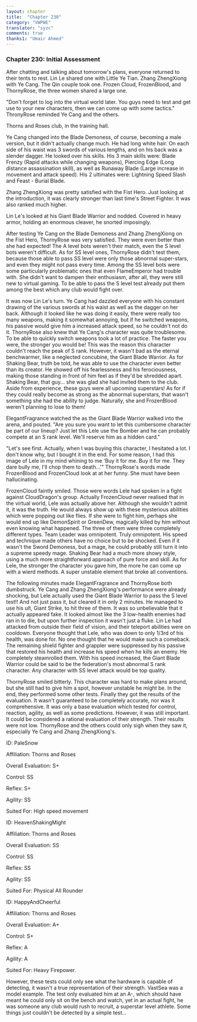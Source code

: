 ```yaml
---
layout: chapter
title:  "Chapter 230"
category: "VWPWE"
translator: "syzc"
comments: true
thanks1: "Umair Ahmed"
---
```


### Chapter 230: Initial Assessment

After chatting and talking about tomorrow's plans, everyone returned to their tents to rest. Lin Le shared one with Little Ye Tian. Zhang ZhengXiong with Ye Cang. The Qin couple took one. Frozen Cloud, FrozenBlood, and ThornyRose, the three women shared a large one.

"Don't forget to log into the virtual world later. You guys need to test and get use to your new characters, then we can come up with some tactics." ThronyRose reminded Ye Cang and the others.

Thorns and Roses club, in the training hall.

Ye Cang changed into the Blade Demoness, of course, becoming a male version, but it didn't actually change much. He had long white hair. On each side of his waist was 3 swords of various lengths, and on his back was a slender dagger. He looked over his skills. His 3 main skills were: Blade Frenzy (Rapid attacks while changing weapons), Piercing Edge (Long distance assassination skill), as well as Runaway Blade (Large increase in movement and attack speed). His 2 ultimates were: Lightning Speed Slash and Feast - Burial Blade.

Zhang ZhengXiong was pretty satisfied with the Fist Hero. Just looking at the introduction, it was clearly stronger than last time's Street Fighter. It was also ranked much higher. 

Lin Le's looked at his Giant Blade Warrior and nodded. Covered in heavy armor, holding an enormous cleaver, he snorted imposingly.

After testing Ye Cang on the Blade Demoness and Zhang ZhengXiong on the Fist Hero, ThornyRose was very satisfied. They were even better than she had expected! The A level bots weren't their match, even the S level bots weren't difficult. As for SS level ones, ThornyRose didn't test them, because those able to pass SS level were only those abnormal super-stars, and even they might not pass every time. Among the SS level bots were some particularly problematic ones that even FlameEmperor had trouble with. She didn't want to dampen their enthusiasm, after all, they were still new to virtual gaming. To be able to pass the S level test already put them among the best which any club would fight over.

It was now Lin Le's turn. Ye Cang had dazzled everyone with his constant drawing of the various swords at his waist as well as the dagger on her back. Although it looked like he was doing it easily, there were really too many weapons, making it somewhat annoying, but if he switched weapons, his passive would give him a increased attack speed, so he couldn't not do it. ThornyRose also knew that Ye Cang's character was quite troublesome. To be able to quickly switch weapons took a lot of practice. The faster you were, the stronger you would be! This was the reason this character couldn't reach the peak of S rank. However, it wasn't bad as the eternal benchwarmer, like a neglected concubine, the Giant Blade Warrior. As for Shaking Bear, truth be told, he was able to use the character even better than its creator. He showed off his fearlessness and his ferociousness, making those standing in front of him feel as if they'd be shredded apart. Shaking Bear, that guy... she was glad she had invited them to the club. Aside from experience, these guys were all upcoming superstars! As for if they could really become as strong as the abnormal superstars, that wasn't something she had the ability to judge. Naturally, she and FrozenBlood weren't planning to lose to them!

ElegantFragrance watched the as the Giant Blade Warrior walked into the arena, and pouted. "Are you sure you want to let this cumbersome character be part of our lineup? Just let this Lele use the Bomber and he can probably compete at an S rank level. We'll reserve him as a hidden card."

"Let's see first. Actually, when I was buying this character, I hesitated a lot. I don't know why, but I bought it in the end. For some reason, I had this image of Lele in my mind whining to me 'Buy it for me. Buy it for me. They dare bully me, I'll chop them to death...'" ThornyRose's words made FrozenBlood and FrozenCloud look at at her funny. She must have been hallucinating.

FrozenCloud faintly smiled. Those were words Lele had spoken in a fight against CloudDragon's group. Actually FrozenCloud never realised that in the virtual world, Lele was actually above her. Although she wouldn't admit it, it was the truth. He would always show up with these mysterious abilities which were popping out like flies. If she were to fight him, perhaps she would end up like DemonSpirit or GreenDew, magically killed by him without even knowing what happened. The three of them were three completely different types. Team Leader was omnipotent. Truly omnipotent. His speed and technique made others have no choice but to be shocked. Even if it wasn't the Sword Demoness, but a mage, he could probably still turn it into a supreme speedy mage. Shaking Bear had a much more showy style, using a much more straightforward approach of pure force and skill. As for Lele, the stronger the character you gave him, the more he can come up with a wierd methods. A super unstable element that broke all conventions. 

The following minutes made ElegantFragrance and ThornyRose both dumbstruck. Ye Cang and Zhang ZhengXiong's performance were already shocking, but Lele actually used the Giant Blade Warrior to pass the S level test!! And not just pass it, but cleared it in only 2 minutes. He managed to use his ult, Giant Strike, to hit three of them. It was so unbelievable that it actually appeared fake. It looked almost like the 3 low-health enemies had ran in to die, but upon further inspection it wasn't just a fluke. Lin Le had attacked from outside their field of vision, and their teleport abilities were on cooldown. Everyone thought that Lele, who was down to only 1/3rd of his health, was done for. No one thought that he would make such a comeback. The remaining shield fighter and grappler were suppressed by his passive that restored his health and increase his speed when he kills an enemy. He completely steamrolled them. With his speed increased, the Giant Blade Warrior could be said to be the federation's most abnormal S rank character. Any character with SS level attack would be top quality. 

ThornyRose smiled bitterly. This character was hard to make plans around, but she still had to give him a spot, however unstable he might be. In the end, they performed some other tests. Finally they got the results of the evaluation. It wasn't guaranteed to be completely accurate, nor was it comprehensive. It was only a base evaluation which tested for control, reaction, agility, as well as some predictions. However, it was still important. It could be considered a rational evaluation of their strength. Their results were not low. ThornyRose and the others could only sigh when they saw it, especially Ye Cang and Zhang ZhengXiong's.

ID: PaleSnow

Affiliation: Thorns and Roses

Overall Evaluation: S+

Control: SS

Reflex: S+

Agility: SS

Suited For: High speed movement

ID: HeavenShakingMight

Affiliation: Thorns and Roses

Overall Evaluation: SS

Control: SS

Reflex: SS

Agility: SS

Suited For: Physical All Rounder

ID: HappyAndCheerful

Affiliation: Thorns and Roses

Overall Evaluation: A+

Control: S+

Reflex: A

Agility: A

Suited For: Heavy Firepower.

However, these tests could only see what the hardware is capable of detecting, it wasn't a true representation of their strength. VastSea was a model example. The test only evaluated him at an A-, which should have meant he could only sit on the bench and watch, yet in an actual fight, he was someone any club would rush to recruit, a superstar level athlete. Some things just couldn't be detected by a simple test...
